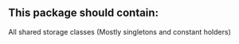 ## This package should contain:

All shared storage classes (Mostly singletons and constant holders) 